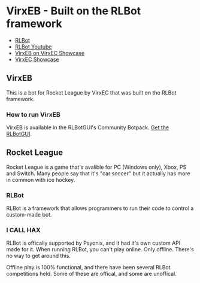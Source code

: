 # VirxEB - Built on the RLBot framework

+ [RLBot](http://www.rlbot.org/)
+ [RLBot Youtube](https://www.youtube.com/channel/UCu8scB_k94Kh-iO979QTDJA)
+ [VirxEB on VirxEC Showcase](https://virxeb.virxcase.dev)
+ [VirxEC Showcase](https://www.virxcase.dev)

## VirxEB

This is a bot for Rocket League by VirxEC that was built on the RLBot framework.

### How to run VirxEB

VirxEB is available in the RLBotGUI's Community Botpack. [Get the RLBotGUI](https://rlbot.org/).

## Rocket League

Rocket League is a game that's avalible for PC (Windows only), Xbox, PS and Switch.
Many people say that it's "car soccer" but it actually has more in common with ice hockey.

### RLBot

RLBot is a framework that allows programmers to run their code to control a custom-made bot.

### I CALL HAX

RLBot is offically supported by Psyonix, and it had it's own custom API made for it.
When running RLBot, you can't play online. Only offline. There's no way to get around this.

Offline play is 100% functional, and there have been several RLBot competitions held.
Some of these are offical, and some are unoffical.
